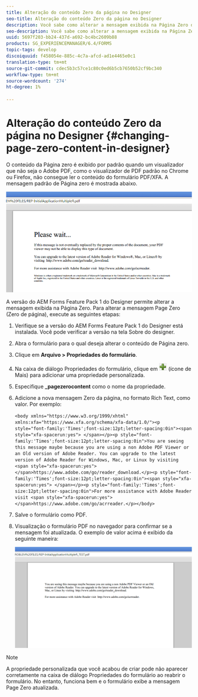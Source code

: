 ```yaml
---
title: Alteração do conteúdo Zero da página no Designer
seo-title: Alteração do conteúdo Zero da página no Designer
description: Você sabe como alterar a mensagem exibida na Página Zero de um PDF XFA ao exibi-la em um visualizador que não seja da Adobe PDF?
seo-description: Você sabe como alterar a mensagem exibida na Página Zero de um PDF XFA ao exibi-la em um visualizador que não seja da Adobe PDF?
uuid: 5697f203-bb24-437d-a692-bc4bc2609b88
products: SG_EXPERIENCEMANAGER/6.4/FORMS
topic-tags: develop
discoiquuid: f458054e-885c-4c7a-afcd-ad1e4465e0c1
translation-type: tm+mt
source-git-commit: cdec5b3c57ce1c80c0ed6b5cb7650b52cf9bc340
workflow-type: tm+mt
source-wordcount: '274'
ht-degree: 1%

---
```



# Alteração do conteúdo Zero da página no Designer {#changing-page-zero-content-in-designer}

O conteúdo da Página zero é exibido por padrão quando um visualizador que não seja o Adobe PDF, como o visualizador de PDF padrão no Chrome ou Firefox, não consegue ler o conteúdo do formulário PDF/XFA. A mensagem padrão de Página zero é mostrada abaixo.

![defaultpage0message](assets/defaultpage0message.png)

A versão do AEM Forms Feature Pack 1 do Designer permite alterar a mensagem exibida na Página Zero. Para alterar a mensagem Page Zero (Zero de página), execute as seguintes etapas:

1. Verifique se a versão do AEM Forms Feature Pack 1 do Designer está instalada. Você pode verificar a versão na tela Sobre do designer.

1. Abra o formulário para o qual deseja alterar o conteúdo de Página zero.

1. Clique em **Arquivo > Propriedades do formulário**.

1. Na caixa de diálogo Propriedades do formulário, clique em ![mais](assets/plus.png) (ícone de Mais) para adicionar uma propriedade personalizada.

1. Especifique **_pagezerocontent** como o nome da propriedade.
1. Adicione a nova mensagem Zero da página, no formato Rich Text, como valor. Por exemplo:

   `<body xmlns="https://www.w3.org/1999/xhtml" xmlns:xfa="https://www.xfa.org/schema/xfa-data/1.0/"><p style="font-family:'Times';font-size:12pt;letter-spacing:0in"><span style="xfa-spacerun:yes"> </span></p><p style="font-family:'Times';font-size:12pt;letter-spacing:0in">You are seeing this message maybe because you are using a non Adobe PDF Viewer or an Old version of Adobe Reader. You can upgrade to the latest version of Adobe Reader for Windows, Mac, or Linux by visiting <span style="xfa-spacerun:yes"> </span>https://www.adobe.com/go/reader_download.</p><p style="font-family:'Times';font-size:12pt;letter-spacing:0in"><span style="xfa-spacerun:yes"> </span></p><p style="font-family:'Times';font-size:12pt;letter-spacing:0in">For more assistance with Adobe Reader visit <span style="xfa-spacerun:yes"> </span>https://www.adobe.com/go/acrreader.</p></body>`

1. Salve o formulário como PDF.

1. Visualização o formulário PDF no navegador para confirmar se a mensagem foi atualizada. O exemplo de valor acima é exibido da seguinte maneira:

   ![mensagem alterada](assets/changedmessage.png)

>[!NOTE]
>
>A propriedade personalizada que você acabou de criar pode não aparecer corretamente na caixa de diálogo Propriedades do formulário ao reabrir o formulário. No entanto, funciona bem e o formulário exibe a mensagem Page Zero atualizada.


